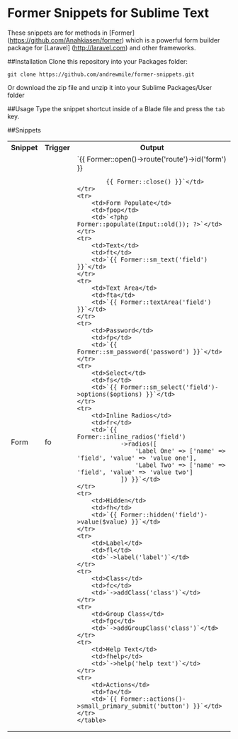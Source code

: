 # Former Snippets for Sublime Text

These snippets are for methods in [Former] (https://github.com/Anahkiasen/former) which is a powerful form builder package for [Laravel] (http://laravel.com) and other frameworks.

##Installation
Clone this repository into your Packages folder:

    git clone https://github.com/andrewmile/former-snippets.git

Or download the zip file and unzip it into your Sublime Packages/User folder

##Usage
Type the snippet shortcut inside of a Blade file and press the ```tab``` key.

##Snippets
<table>
	<tr>
		<th>Snippet</th>
		<th>Trigger</th>
		<th>Output</th>
	</tr>
	<tr>
		<td>Form</td>
		<td>fo</td>
		<td>`{{ Former::open()->route('route')->id('form') }}

	

			{{ Former::close() }}`</td>
	</tr>
	<tr>
		<td>Form Populate</td>
		<td>fpop</td>
		<td>`<?php Former::populate(Input::old()); ?>`</td>
	</tr>
	<tr>
		<td>Text</td>
		<td>ft</td>
		<td>`{{ Former::sm_text('field') }}`</td>
	</tr>
	<tr>
		<td>Text Area</td>
		<td>fta</td>
		<td>`{{ Former::textArea('field') }}`</td>
	</tr>
	<tr>
		<td>Password</td>
		<td>fp</td>
		<td>`{{ Former::sm_password('password') }}`</td>
	</tr>
	<tr>
		<td>Select</td>
		<td>fs</td>
		<td>`{{ Former::sm_select('field')->options($options) }}`</td>
	</tr>
	<tr>
		<td>Inline Radios</td>
		<td>fr</td>
		<td>`{{ Former::inline_radios('field')
				->radios([
					'Label One' => ['name' => 'field', 'value' => 'value one'],
					'Label Two' => ['name' => 'field', 'value' => 'value two']
				]) }}`</td>
	</tr>
	<tr>
		<td>Hidden</td>
		<td>fh</td>
		<td>`{{ Former::hidden('field')->value($value) }}`</td>
	</tr>
	<tr>
		<td>Label</td>
		<td>fl</td>
		<td>`->label('label')`</td>
	</tr>
	<tr>
		<td>Class</td>
		<td>fc</td>
		<td>`->addClass('class')`</td>
	</tr>
	<tr>
		<td>Group Class</td>
		<td>fgc</td>
		<td>`->addGroupClass('class')`</td>
	</tr>
	<tr>
		<td>Help Text</td>
		<td>fhelp</td>
		<td>`->help('help text')`</td>
	</tr>
	<tr>
		<td>Actions</td>
		<td>fa</td>
		<td>`{{ Former::actions()->small_primary_submit('button') }}`</td>
	</tr>
	</table>